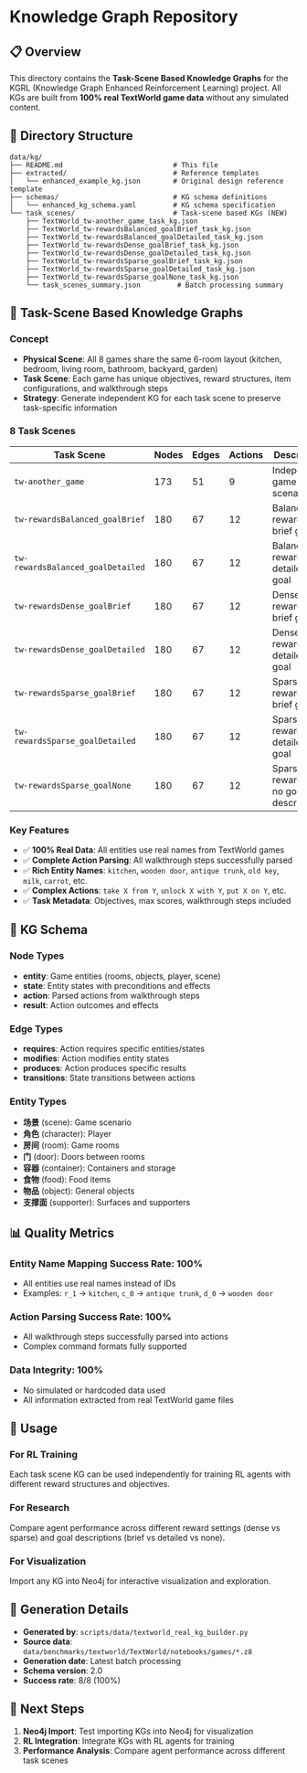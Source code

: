 # Knowledge Graph Repository

## 📋 Overview

This directory contains the **Task-Scene Based Knowledge Graphs** for the KGRL (Knowledge Graph Enhanced Reinforcement Learning) project. All KGs are built from **100% real TextWorld game data** without any simulated content.

## 📁 Directory Structure

```
data/kg/
├── README.md                           # This file
├── extracted/                          # Reference templates
│   └── enhanced_example_kg.json        # Original design reference template
├── schemas/                            # KG schema definitions
│   └── enhanced_kg_schema.yaml         # KG schema specification
└── task_scenes/                        # Task-scene based KGs (NEW)
    ├── TextWorld_tw-another_game_task_kg.json
    ├── TextWorld_tw-rewardsBalanced_goalBrief_task_kg.json
    ├── TextWorld_tw-rewardsBalanced_goalDetailed_task_kg.json
    ├── TextWorld_tw-rewardsDense_goalBrief_task_kg.json
    ├── TextWorld_tw-rewardsDense_goalDetailed_task_kg.json
    ├── TextWorld_tw-rewardsSparse_goalBrief_task_kg.json
    ├── TextWorld_tw-rewardsSparse_goalDetailed_task_kg.json
    ├── TextWorld_tw-rewardsSparse_goalNone_task_kg.json
    └── task_scenes_summary.json         # Batch processing summary
```

## 🎯 Task-Scene Based Knowledge Graphs

### **Concept**
- **Physical Scene**: All 8 games share the same 6-room layout (kitchen, bedroom, living room, bathroom, backyard, garden)
- **Task Scene**: Each game has unique objectives, reward structures, item configurations, and walkthrough steps
- **Strategy**: Generate independent KG for each task scene to preserve task-specific information

### **8 Task Scenes**

| Task Scene | Nodes | Edges | Actions | Description |
|------------|-------|-------|---------|-------------|
| `tw-another_game` | 173 | 51 | 9 | Independent game scenario |
| `tw-rewardsBalanced_goalBrief` | 180 | 67 | 12 | Balanced rewards + brief goal |
| `tw-rewardsBalanced_goalDetailed` | 180 | 67 | 12 | Balanced rewards + detailed goal |
| `tw-rewardsDense_goalBrief` | 180 | 67 | 12 | Dense rewards + brief goal |
| `tw-rewardsDense_goalDetailed` | 180 | 67 | 12 | Dense rewards + detailed goal |
| `tw-rewardsSparse_goalBrief` | 180 | 67 | 12 | Sparse rewards + brief goal |
| `tw-rewardsSparse_goalDetailed` | 180 | 67 | 12 | Sparse rewards + detailed goal |
| `tw-rewardsSparse_goalNone` | 180 | 67 | 12 | Sparse rewards + no goal description |

### **Key Features**
- ✅ **100% Real Data**: All entities use real names from TextWorld games
- ✅ **Complete Action Parsing**: All walkthrough steps successfully parsed
- ✅ **Rich Entity Names**: `kitchen`, `wooden door`, `antique trunk`, `old key`, `milk`, `carrot`, etc.
- ✅ **Complex Actions**: `take X from Y`, `unlock X with Y`, `put X on Y`, etc.
- ✅ **Task Metadata**: Objectives, max scores, walkthrough steps included

## 🔧 KG Schema

### **Node Types**
- **entity**: Game entities (rooms, objects, player, scene)
- **state**: Entity states with preconditions and effects
- **action**: Parsed actions from walkthrough steps
- **result**: Action outcomes and effects

### **Edge Types**
- **requires**: Action requires specific entities/states
- **modifies**: Action modifies entity states
- **produces**: Action produces specific results
- **transitions**: State transitions between actions

### **Entity Types**
- **场景** (scene): Game scenario
- **角色** (character): Player
- **房间** (room): Game rooms
- **门** (door): Doors between rooms
- **容器** (container): Containers and storage
- **食物** (food): Food items
- **物品** (object): General objects
- **支撑面** (supporter): Surfaces and supporters

## 📊 Quality Metrics

### **Entity Name Mapping Success Rate: 100%**
- All entities use real names instead of IDs
- Examples: `r_1` → `kitchen`, `c_0` → `antique trunk`, `d_0` → `wooden door`

### **Action Parsing Success Rate: 100%**
- All walkthrough steps successfully parsed into actions
- Complex command formats fully supported

### **Data Integrity: 100%**
- No simulated or hardcoded data used
- All information extracted from real TextWorld game files

## 🚀 Usage

### **For RL Training**
Each task scene KG can be used independently for training RL agents with different reward structures and objectives.

### **For Research**
Compare agent performance across different reward settings (dense vs sparse) and goal descriptions (brief vs detailed vs none).

### **For Visualization**
Import any KG into Neo4j for interactive visualization and exploration.

## 📝 Generation Details

- **Generated by**: `scripts/data/textworld_real_kg_builder.py`
- **Source data**: `data/benchmarks/textworld/TextWorld/notebooks/games/*.z8`
- **Generation date**: Latest batch processing
- **Schema version**: 2.0
- **Success rate**: 8/8 (100%)

## 🔄 Next Steps

1. **Neo4j Import**: Test importing KGs into Neo4j for visualization
2. **RL Integration**: Integrate KGs with RL agents for training
3. **Performance Analysis**: Compare agent performance across different task scenes
